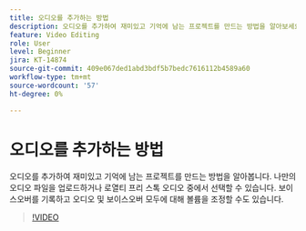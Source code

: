 ```yaml
---
title: 오디오를 추가하는 방법
description: 오디오를 추가하여 재미있고 기억에 남는 프로젝트를 만드는 방법을 알아보세요
feature: Video Editing
role: User
level: Beginner
jira: KT-14874
source-git-commit: 409e067ded1abd3bdf5b7bedc7616112b4589a60
workflow-type: tm+mt
source-wordcount: '57'
ht-degree: 0%

---
```


# 오디오를 추가하는 방법

오디오를 추가하여 재미있고 기억에 남는 프로젝트를 만드는 방법을 알아봅니다. 나만의 오디오 파일을 업로드하거나 로열티 프리 스톡 오디오 중에서 선택할 수 있습니다. 보이스오버를 기록하고 오디오 및 보이스오버 모두에 대해 볼륨을 조정할 수도 있습니다.

>[!VIDEO](https://video.tv.adobe.com/v/3427092?quality=12&learn=on&hidetitle=true)
